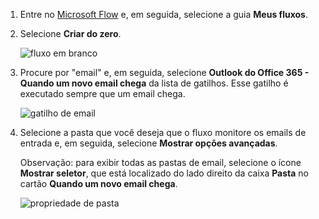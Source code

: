 1. Entre no [Microsoft Flow](https://flow.microsoft.com) e, em seguida, selecione a guia **Meus fluxos**.
2. Selecione **Criar do zero**.
   
    ![fluxo em branco](includes/media/email-triggers/email-triggers-create-blank.png)
3. Procure por "email" e, em seguida, selecione **Outlook do Office 365 - Quando um novo email chega** da lista de gatilhos. Esse gatilho é executado sempre que um email chega.
   
    ![gatilho de email](includes/media/email-triggers/email-triggers-1.png)
4. Selecione a pasta que você deseja que o fluxo monitore os emails de entrada e, em seguida, selecione **Mostrar opções avançadas**.
   
     Observação: para exibir todas as pastas de email, selecione o ícone **Mostrar seletor**, que está localizado do lado direito da caixa **Pasta** no cartão **Quando um novo email chega**.
   
    ![propriedade de pasta](includes/media/email-triggers/email-triggers-subject-folder.png)

